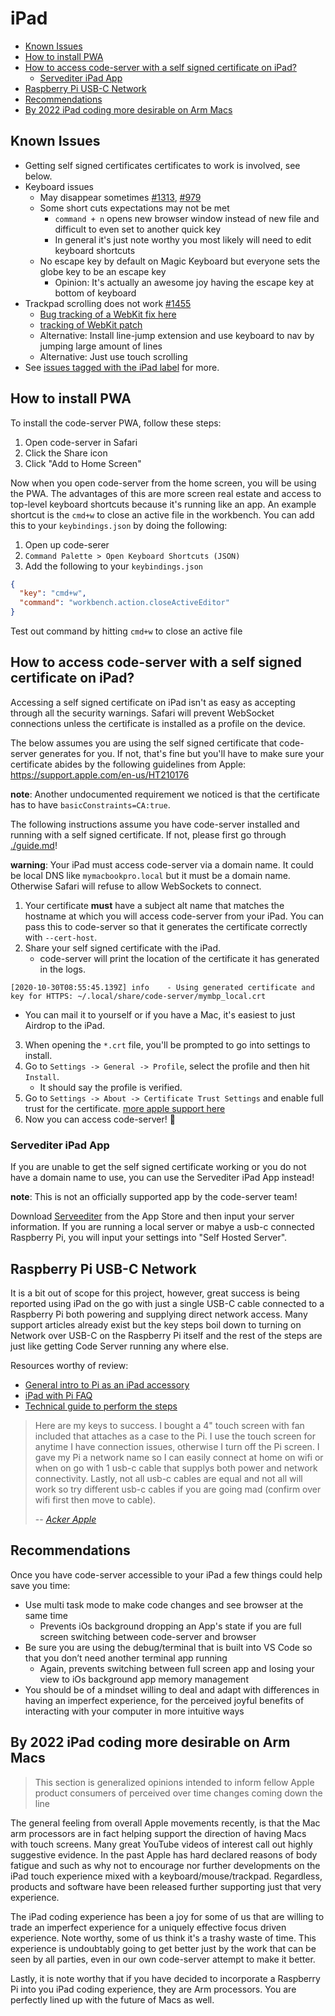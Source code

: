 <!-- START doctoc generated TOC please keep comment here to allow auto update -->
<!-- DON'T EDIT THIS SECTION, INSTEAD RE-RUN doctoc TO UPDATE -->
# iPad

- [Known Issues](#known-issues)
- [How to install PWA](#how-to-install-pwa)
- [How to access code-server with a self signed certificate on iPad?](#how-to-access-code-server-with-a-self-signed-certificate-on-ipad)
  - [Servediter iPad App](#servediter-ipad-app)
- [Raspberry Pi USB-C Network](#raspberry-pi-usb-c-network)
- [Recommendations](#recommendations)
- [By 2022 iPad coding more desirable on Arm Macs](#by-2022-ipad-coding-more-desirable-on-arm-macs)

<!-- END doctoc generated TOC please keep comment here to allow auto update -->

## Known Issues

- Getting self signed certificates certificates to work is involved, see below.
- Keyboard issues
  - May disappear sometimes [#1313](https://github.com/cdr/code-server/issues/1313), [#979](https://github.com/cdr/code-server/issues/979)
  - Some short cuts expectations may not be met
    - `command + n` opens new browser window instead of new file and difficult to even set to another quick key
    - In general it's just note worthy you most likely will need to edit keyboard shortcuts
  - No escape key by default on Magic Keyboard but everyone sets the globe key to be an escape key
    - Opinion: It's actually an awesome joy having the escape key at bottom of keyboard
- Trackpad scrolling does not work [#1455](https://github.com/cdr/code-server/issues/1455)
  - [Bug tracking of a WebKit fix here](https://bugs.webkit.org/show_bug.cgi?id=210071#c13)
  - [tracking of WebKit patch](https://trac.webkit.org/changeset/270712/webkit)
  - Alternative: Install line-jump extension and use keyboard to nav by jumping large amount of lines
  - Alternative: Just use touch scrolling
- See [issues tagged with the iPad label](https://github.com/cdr/code-server/issues?q=is%3Aopen+is%3Aissue+label%3AiPad) for more.

## How to install PWA

To install the code-server PWA, follow these steps:

1. Open code-server in Safari
2. Click the Share icon
3. Click "Add to Home Screen"

Now when you open code-server from the home screen, you will be using the PWA.
The advantages of this are more screen real estate and access to top-level keyboard shortcuts because it's running like an app.
An example shortcut is the `cmd+w` to close an active file in the workbench. You can add this to your `keybindings.json` by doing the following:

1. Open up code-serer
2. `Command Palette > Open Keyboard Shortcuts (JSON)`
3. Add the following to your `keybindings.json`

```json
{
  "key": "cmd+w",
  "command": "workbench.action.closeActiveEditor"
}
```

Test out command by hitting `cmd+w` to close an active file

## How to access code-server with a self signed certificate on iPad?

Accessing a self signed certificate on iPad isn't as easy as accepting through all
the security warnings. Safari will prevent WebSocket connections unless the certificate
is installed as a profile on the device.

The below assumes you are using the self signed certificate that code-server
generates for you. If not, that's fine but you'll have to make sure your certificate
abides by the following guidelines from Apple: https://support.apple.com/en-us/HT210176

**note**: Another undocumented requirement we noticed is that the certificate has to have `basicConstraints=CA:true`.

The following instructions assume you have code-server installed and running
with a self signed certificate. If not, please first go through [./guide.md](./guide.md)!

**warning**: Your iPad must access code-server via a domain name. It could be local
DNS like `mymacbookpro.local` but it must be a domain name. Otherwise Safari will
refuse to allow WebSockets to connect.

1. Your certificate **must** have a subject alt name that matches the hostname
   at which you will access code-server from your iPad. You can pass this to code-server
   so that it generates the certificate correctly with `--cert-host`.
2. Share your self signed certificate with the iPad.
   - code-server will print the location of the certificate it has generated in the logs.

```
[2020-10-30T08:55:45.139Z] info    - Using generated certificate and key for HTTPS: ~/.local/share/code-server/mymbp_local.crt
```

- You can mail it to yourself or if you have a Mac, it's easiest to just Airdrop to the iPad.

3. When opening the `*.crt` file, you'll be prompted to go into settings to install.
4. Go to `Settings -> General -> Profile`, select the profile and then hit `Install`.
   - It should say the profile is verified.
5. Go to `Settings -> About -> Certificate Trust Settings` and enable full trust for
   the certificate. [more apple support here](https://support.apple.com/en-us/HT204477)
6. Now you can access code-server! 🍻

### Servediter iPad App

If you are unable to get the self signed certificate working or you do not have a domain
name to use, you can use the Servediter iPad App instead!

**note**: This is not an officially supported app by the code-server team!

Download [Serveediter](https://apps.apple.com/us/app/servediter-for-code-server/id1504491325) from the
App Store and then input your server information. If you are running a local server or mabye a usb-c
connected Raspberry Pi, you will input your settings into "Self Hosted Server".

## Raspberry Pi USB-C Network

It is a bit out of scope for this project, however, great success is being reported using iPad on the go with just a single USB-C cable connected to a Raspberry Pi both powering and supplying direct network access. Many support articles already exist but the key steps boil down to turning on Network over USB-C on the Raspberry Pi itself and the rest of the steps are just like getting Code Server running any where else.

Resources worthy of review:

- [General intro to Pi as an iPad accessory](https://www.youtube.com/watch?v=IR6sDcKo3V8)
- [iPad with Pi FAQ](https://www.youtube.com/watch?v=SPSlyqo5Q2Q)
- [Technical guide to perform the steps](https://www.geeky-gadgets.com/connect-a-raspberry-pi-4-to-an-ipad-pro-21-01-2020/)

> Here are my keys to success. I bought a 4" touch screen with fan included that attaches as a case to the Pi. I use the touch screen for anytime I have connection issues, otherwise I turn off the Pi screen. I gave my Pi a network name so I can easily connect at home on wifi or when on go with 1 usb-c cable that supplys both power and network connectivity. Lastly, not all usb-c cables are equal and not all will work so try different usb-c cables if you are going mad (confirm over wifi first then move to cable).
>
> -- <cite>[Acker Apple](http://github.com/ackerapple/)</cite>

## Recommendations

Once you have code-server accessible to your iPad a few things could help save you time:

- Use multi task mode to make code changes and see browser at the same time
  - Prevents iOs background dropping an App's state if you are full screen switching between code-server and browser
- Be sure you are using the debug/terminal that is built into VS Code so that you don’t need another terminal app running
  - Again, prevents switching between full screen app and losing your view to iOs background app memory management
- You should be of a mindset willing to deal and adapt with differences in having an imperfect experience, for the perceived joyful benefits of interacting with your computer in more intuitive ways

## By 2022 iPad coding more desirable on Arm Macs

> This section is generalized opinions intended to inform fellow Apple product consumers of perceived over time changes coming down the line

The general feeling from overall Apple movements recently, is that the Mac arm processors are in fact helping support the direction of having Macs with touch screens. Many great YouTube videos of interest call out highly suggestive evidence. In the past Apple has hard declared reasons of body fatigue and such as why not to encourage nor further developments on the iPad touch experience mixed with a keyboard/mouse/trackpad. Regardless, products and software have been released further supporting just that very experience.

The iPad coding experience has been a joy for some of us that are willing to trade an imperfect experience for a uniquely effective focus driven experience. Note worthy, some of us think it's a trashy waste of time. This experience is undoubtably going to get better just by the work that can be seen by all parties, even in our own code-server attempt to make it better.

Lastly, it is note worthy that if you have decided to incorporate a Raspberry Pi into you iPad coding experience, they are Arm processors. You are perfectly lined up with the future of Macs as well.
